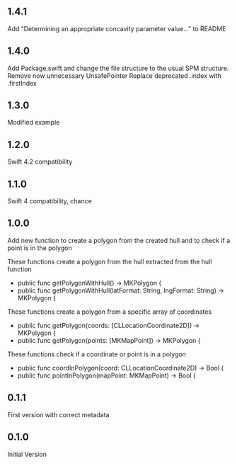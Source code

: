 ## 1.4.1
Add "Determining an appropriate concavity parameter value..." to README

## 1.4.0
Add Package.swift and change the file structure to the usual SPM structure.
Remove now unnecessary UnsafePointer
Replace deprecated .index with .firstIndex 

## 1.3.0
Modified example

## 1.2.0
Swift 4.2 compatibility

## 1.1.0
Swift 4 compatibility, chance

## 1.0.0
Add new function to create a polygon from the created hull and to check if a point is in the polygon

These functions create a polygon from the hull extracted from the hull function
* public func getPolygonWithHull() -> MKPolygon {
* public func getPolygonWithHull(latFormat: String, lngFormat: String) -> MKPolygon {

These functions create a polygon from a specific array of coordinates
* public func getPolygon(coords: [CLLocationCoordinate2D]) -> MKPolygon {
* public func getPolygon(points: [MKMapPoint]) -> MKPolygon {

These functions check if a coordinate or point is in a polygon
* public func coordInPolygon(coord: CLLocationCoordinate2D) -> Bool {
* public func pointInPolygon(mapPoint: MKMapPoint) -> Bool {


## 0.1.1
First version with correct metadata

## 0.1.0
Initial Version
